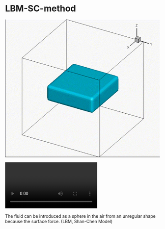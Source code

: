 # LBM-SC-method

![animation result1](https://github.com/GeCao/LBM-SC-method/blob/master/result.gif)

![animation result2](https://github.com/GeCao/LBM-SC-method/blob/main/multiphase.mp4)

The fluid can be introduced as a sphere in the air from an unregular shape because the surface force. (LBM, Shan-Chen Model)
